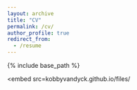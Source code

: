 ```yaml
---
layout: archive
title: "CV"
permalink: /cv/
author_profile: true
redirect_from:
  - /resume
---
```


{% include base_path %}

<embed src=kobbyvandyck.github.io/files/
